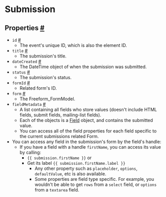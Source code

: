 # Submission

## Properties <a href="#properties" id="properties" class="docs-anchor">#</a>

* `id` <a href="#prop-id" id="prop-id" class="docs-anchor">#</a>
	* The event's unique ID, which is also the element ID.
* `title` <a href="#prop-title" id="prop-title" class="docs-anchor">#</a>
	* The submission's title.
* `dateCreated` <a href="#prop-date-created" id="prop-date-created" class="docs-anchor">#</a>
	* The DateTime object of when the submission was submitted.
* `status` <a href="#prop-status" id="prop-status" class="docs-anchor">#</a>
	* The submission's status.
* `formId` <a href="#prop-form-id" id="prop-form-id" class="docs-anchor">#</a>
	* Related form's ID.
* `form` <a href="#prop-form" id="prop-form" class="docs-anchor">#</a>
	* The Freeform_FormModel.
* `fieldMetadata` <a href="#prop-field-metadata" id="prop-field-metadata" class="docs-anchor">#</a>
	* A list containing all fields who store values (doesn't include HTML fields, submit fields, mailing-list fields).
	* Each of the objects is a [Field](field.md) object, and contains the submitted value.
	* You can access all of the field properties for each field specific to the current submissions related Form.
* You can access any field in the submission's form by the field's handle:
	* If you have a field with a handle `firstName`, you can access its value by calling:
		* `{{ submission.firstName }}` or
		* Get its label `{{ submission.firstName.label }}`
			* Any other property such as `placeholder`, `options`, `defaultValue`, etc is also available.
			* Some properties are field type specific. For example, you wouldn't be able to get `rows` from a `select` field, or `options` from a `textarea` field.
